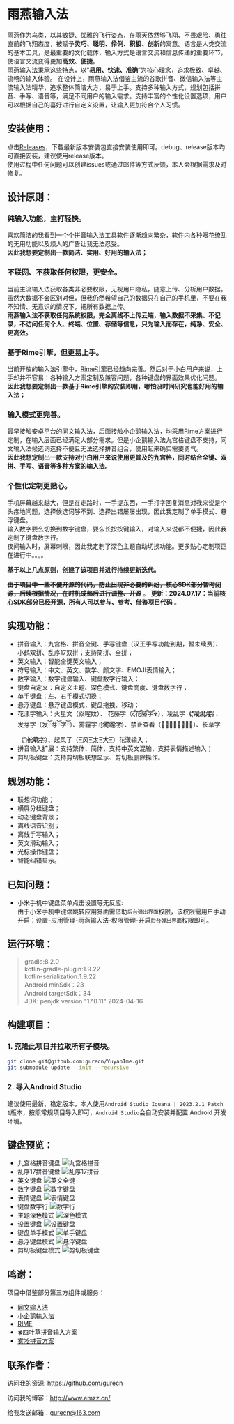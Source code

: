 # 雨燕输入法
雨燕作为鸟类，以其敏捷、优雅的飞行姿态，在雨天依然够飞翔、不畏艰险、勇往直前的飞翔态度，被赋予**灵巧、聪明、伶俐、积极、创新**的寓意。语言是人类交流的基本工具，是最重要的文化载体，输入方式是语言交流和信息传递的重要环节，使语言交流变得更加**高效、便捷**。  
[雨燕输入法](https://github.com/gurecn/YuyanIme)秉承这些特点，以“**易用、快速、准确**”为核心理念，追求极致、卓越、流畅的输入体验。 在设计上，雨燕输入法借鉴主流的谷歌拼音、微信输入法等主流输入法精华，追求整体简洁大方，易于上手。支持多种输入方式，规划包括拼音、手写、语音等，满足不同用户的输入需求。支持丰富的个性化设置选项，用户可以根据自己的喜好进行自定义设置，让输入更加符合个人习惯。
## 安装使用：
点击[Releases](https://github.com/gurecn/YuyanIme/releases)，下载最新版本安装包直接安装使用即可。debug、release版本均可直接安装，建议使用release版本。  
使用过程中任何问题可以创建issues或通过邮件等方式反馈，本人会根据需求及时修复。
## 设计原则：
### 纯输入功能，主打轻快。
喜欢简洁的我看到一个个拼音输入法工具软件逐渐趋向繁杂，软件内各种眼花缭乱的无用功能以及烦人的广告让我无法忍受。  
**因此我想要定制出一款简洁、实用、好用的输入法；**
### 不联网、不获取任何权限，更安全。
当前主流输入法获取各类非必要权限，无视用户隐私，随意上传、分析用户数据。虽然大数据不会区别对但，但我仍然希望自己的数据只在自己的手机里，不要在我不知情、无意识的情况下，把所有数据上传。  
**雨燕输入法不获取任何系统权限，完全离线不上传云端，输入数据不采集、不记录，不访问任何个人、终端、位置、存储等信息，只为输入而存在，纯净、安全、更高效。**
### 基于Rime引擎，但更易上手。
当前开放的输入法引擎中，[Rime引擎](https://github.com/rime/librime)已经趋向完善。然后对于小白用户来说，上手却并不容易：各种输入方案定制及兼容问题，各种键盘的界面效果优化问题。  
**因此我想要定制出一款基于Rime引擎的安装即用，哪怕没时间研究也能好用的输入法；**
### 输入模式更完善。
最早接触安卓平台的[同文输入法](https://github.com/osfans)，后面接触[小企鹅输入法](https://github.com/fcitx5-android/fcitx5-android)，均采用Rime方案进行定制，在输入层面已经满足大部分需求。但是小企鹅输入法九宫格键盘不支持，同文输入法候选词选择不便且无法选择拼音组合，使用起来确实需要勇气。  
**因此我想定制出一款支持对小白用户来说使用更普及的九宫格，同时结合全键、双拼、手写、语音等多种方案的输入法。**  
### 个性化定制更贴心。
手机屏幕越来越大，但是在走路时，一手提东西，一手打字回复消息对我来说是个头疼地问题，选择候选词够不到、选择出错屡屡出现，因此我定制了单手模式、悬浮键盘。  
输入数字要么切换到数字键盘，要么长按按键输入，对输入来说都不便捷，因此我定制了键盘数字行。  
夜间输入时，屏幕刺眼，因此我定制了深色主题自动切换功能。更多贴心定制项正在进行中。。。。  

**基于以上几点原则，创建了该项目并进行持续更新迭代。**  

**~~由于项目中一些不便开源的代码，防止出现非必要的纠纷，核心SDK部分暂时闭源，后续根据情况，在时机成熟后进行调整、开源~~** 。
**更新：2024.07.17：当前核心SDK部分已经开源，所有人可以参与、参考、借鉴项目代码** 。

## 实现功能：
+ 拼音输入：九宫格、拼音全键、手写键盘（汉王手写功能到期，暂未续费）、小鹤双拼、乱序17双拼；支持简拼、全拼；
+ 英文输入：智能全键英文输入； 
+ 符号输入：中文、英文、数学、颜文字、EMOJI表情输入；
+ 数字输入：数字键盘输入、键盘数字行输入； 
+ 键盘自定义：自定义主题、深色模式、键盘高度、键盘数字行； 
+ 单手键盘：左、右手模式切换；
+ 悬浮键盘：悬浮键盘模式，键盘拖拽、移动；
+ 花漾字输入：火星文（焱暒妏）、 花藤字（ζั͡花ั͡藤ั͡字ั͡✾）、凌乱字（"҉҉҉凌҉҉҉乱҉҉҉字҉҉҉）、发芽字（发ོ芽ོ字ོ）、雾霾字（҈҈҈҈雾҈҈҈҈霾҈҈҈҈字҈҈҈҈）、禁止查看（禁⃠止⃠查⃠看⃠）、长草字（"҈长҉҉҈草҉҉҈字҉）、起风了（=͟͟͞͞风=͟͟͞͞太=͟͟͞͞大=͟͟͞͞）花漾输入； 
+ 拼音输入扩展：支持繁体、简体，支持中英文混输，支持表情描述输入；
+ 剪切板键盘：支持剪切板联想显示、剪切板删除操作。

## 规划功能：
* 联想词功能；
* 横屏分栏键盘；
* 动态键盘背景；
* 离线语音识别；
* 离线手写输入；
* 英文滑动输入；
* 光标操作键盘；
* 智能纠错显示。

## 已知问题：
* 小米手机中键盘菜单点击设置等无反应:  
  由于小米手机中键盘跳转应用界面需借助`后台弹出界面`权限，该权限需用户手动开启：设置-应用管理-雨燕输入法-权限管理-开启`后台弹出界面`权限即可。

## 运行环境：
> gradle:8.2.0  
> kotlin-gradle-plugin:1.9.22  
> kotlin-serialization:1.9.22  
> Android minSdk：23  
> Android targetSdk：34  
> JDK: penjdk version "17.0.11" 2024-04-16

## 构建项目：
### 1. 克隆此项目并拉取所有子模块。
```sh
git clone git@github.com:gurecn/YuyanIme.git
git submodule update --init --recursive
```
### 2. 导入Android Studio
建议使用最新、稳定版本，本人使用`Android Studio Iguana | 2023.2.1 Patch 1`版本，按照常规项目导入即可，`Android Studio`会自动安装并配置 Android 开发环境。

## 键盘预览：
* 九宫格拼音键盘
  ![九宫格拼音](./images/T9.webp)
* 乱序17拼音键盘
  ![乱序17拼音](./images/lx17.webp)
* 英文键盘
  ![英文全键](./images/qwerty.webp)
* 数字键盘
  ![数字键盘](./images/number.webp)
* 表情键盘
  ![表情键盘](./images/emoji.webp)
* 键盘数字行
  ![数字行](./images/numberline.webp)
* 主题深色模式
  ![深色模式](./images/dark.webp)
* 设置键盘
  ![设置键盘](./images/setting.webp)
* 键盘单手模式
  ![单手键盘](./images/onehand.webp)
* 悬浮键盘模式
  ![悬浮键盘](./images/FloatKeyboard.webp)
* 剪切板键盘模式
  ![剪切板键盘](./images/ClipBoard.webp)

## 鸣谢：
项目中借鉴部分第三方组件或服务：
- [同文输入法](https://github.com/osfans)
- [小企鹅输入法](https://github.com/fcitx5-android/fcitx5-android)
- [RIME](http://rime.im)
- [🍀四叶草拼音输入方案](https://github.com/fkxxyz/rime-cloverpinyin)
- [雾凇拼音方案](https://github.com/iDvel/rime-ice)


## 联系作者：
访问我的资源: <a href="https://github.com/gurecn">https://github.com/gurecn</a>  
  
访问我的博客：<a href="http://www.emzz.cn/">http://www.emzz.cn/</a>  

给我发送邮箱：[gurecn@163.com](mailto:gurecn@163.com)




